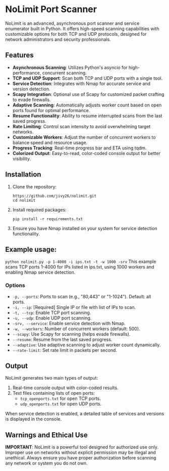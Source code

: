 # NoLimit Port Scanner

NoLimit is an advanced, asynchronous port scanner and service enumerator built in Python. It offers high-speed scanning capabilities with customizable options for both TCP and UDP protocols, designed for network administrators and security professionals.

## Features

- **Asynchronous Scanning**: Utilizes Python's asyncio for high-performance, concurrent scanning.
- **TCP and UDP Support**: Scan both TCP and UDP ports with a single tool.
- **Service Detection**: Integrates with Nmap for accurate service and version detection.
- **Scapy Integration**: Optional use of Scapy for customized packet crafting to evade firewalls.
- **Adaptive Scanning**: Automatically adjusts worker count based on open ports found for optimal performance.
- **Resume Functionality**: Ability to resume interrupted scans from the last saved progress.
- **Rate Limiting**: Control scan intensity to avoid overwhelming target networks.
- **Customizable Workers**: Adjust the number of concurrent workers to balance speed and resource usage.
- **Progress Tracking**: Real-time progress bar and ETA using tqdm.
- **Colorized Output**: Easy-to-read, color-coded console output for better visibility.

## Installation

1. Clone the repository:
   ```
   https://github.com/jivy26/nolimit.git
   cd nolimit
   ```

2. Install required packages:
   ```
   pip install -r requirements.txt
   ```

3. Ensure you have Nmap installed on your system for service detection functionality.

## Example usage:
`python nolimit.py -p 1-4000 -i ips.txt -t -w 1000 -srv`
This example scans TCP ports 1-4000 for IPs listed in ips.txt, using 1000 workers and enabling Nmap service detection.

### Options

- `-p, --ports`: Ports to scan (e.g., "80,443" or "1-1024"). Default: all ports.
- `-i, --ip`: [Required] Single IP or file with list of IPs to scan.
- `-t, --tcp`: Enable TCP port scanning.
- `-u, --udp`: Enable UDP port scanning.
- `-srv, --service`: Enable service detection with Nmap.
- `-w, --workers`: Number of concurrent workers (default: 500).
- `--scapy`: Use Scapy for scanning (helps evade firewalls).
- `--resume`: Resume from the last saved progress.
- `--adaptive`: Use adaptive scanning to adjust worker count dynamically.
- `--rate-limit`: Set rate limit in packets per second.

## Output

NoLimit generates two main types of output:
1. Real-time console output with color-coded results.
2. Text files containing lists of open ports:
   - `tcp_openports.txt` for open TCP ports.
   - `udp_openports.txt` for open UDP ports.

When service detection is enabled, a detailed table of services and versions is displayed in the console.

## Warnings and Ethical Use

**IMPORTANT**: NoLimit is a powerful tool designed for authorized use only. Improper use on networks without explicit permission may be illegal and unethical. Always ensure you have proper authorization before scanning any network or system you do not own.
